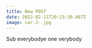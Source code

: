 ```yaml
---
title: New POST
date: 2022-02-11T20:23:39.467Z
image: car-2-.jpg
---
```

Sub everybodye one verybody 